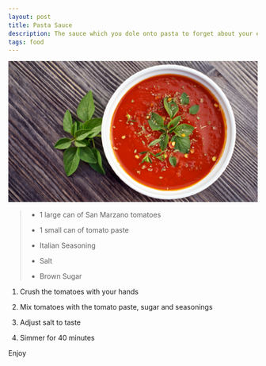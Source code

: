 ```yaml
---
layout: post
title: Pasta Sauce
description: The sauce which you dole onto pasta to forget about your existence
tags: food
---
```

![I stole this from the googles](../assets/images/tomato_sauce.jpg)

>- 1 large can of San Marzano tomatoes
>
>- 1 small can of tomato paste
>
>- Italian Seasoning
>
>- Salt
>
>- Brown Sugar

1. Crush the tomatoes with your hands

2. Mix tomatoes with the tomato paste, sugar and seasonings

3. Adjust salt to taste

4. Simmer for 40 minutes

Enjoy